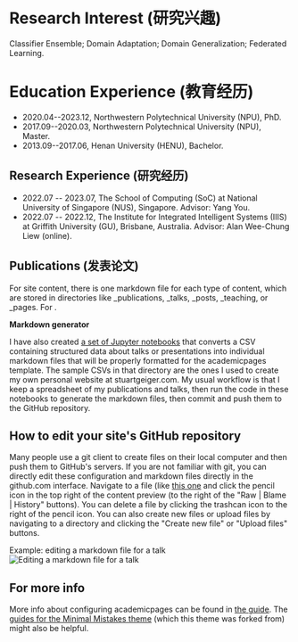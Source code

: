 Research Interest (研究兴趣)
======
Classifier Ensemble; Domain Adaptation; Domain Generalization; Federated Learning.

Education Experience (教育经历)
======
- 2020.04--2023.12, Northwestern Polytechnical University (NPU), PhD.
- 2017.09--2020.03, Northwestern Polytechnical University (NPU), Master.
- 2013.09--2017.06, Henan University (HENU), Bachelor.

Research Experience (研究经历)
------
- 2022.07 -- 2023.07, The School of Computing (SoC) at National University of Singapore (NUS), Singapore. Advisor: Yang You.
- 2022.07 -- 2022.12, The Institute for Integrated Intelligent Systems (IIIS) at Griffith University (GU), Brisbane, Australia. Advisor: Alan Wee-Chung Liew (online).

Publications (发表论文)
------
For site content, there is one markdown file for each type of content, which are stored in directories like _publications, _talks, _posts, _teaching, or _pages. For .

**Markdown generator**

I have also created [a set of Jupyter notebooks](https://github.com/academicpages/academicpages.github.io/tree/master/markdown_generator
) that converts a CSV containing structured data about talks or presentations into individual markdown files that will be properly formatted for the academicpages template. The sample CSVs in that directory are the ones I used to create my own personal website at stuartgeiger.com. My usual workflow is that I keep a spreadsheet of my publications and talks, then run the code in these notebooks to generate the markdown files, then commit and push them to the GitHub repository.

How to edit your site's GitHub repository
------
Many people use a git client to create files on their local computer and then push them to GitHub's servers. If you are not familiar with git, you can directly edit these configuration and markdown files directly in the github.com interface. Navigate to a file (like [this one](https://github.com/academicpages/academicpages.github.io/blob/master/_talks/2012-03-01-talk-1.md) and click the pencil icon in the top right of the content preview (to the right of the "Raw | Blame | History" buttons). You can delete a file by clicking the trashcan icon to the right of the pencil icon. You can also create new files or upload files by navigating to a directory and clicking the "Create new file" or "Upload files" buttons. 

Example: editing a markdown file for a talk
![Editing a markdown file for a talk](/images/editing-talk.png)

For more info
------
More info about configuring academicpages can be found in [the guide](https://academicpages.github.io/markdown/). The [guides for the Minimal Mistakes theme](https://mmistakes.github.io/minimal-mistakes/docs/configuration/) (which this theme was forked from) might also be helpful.
